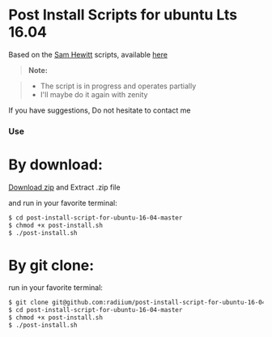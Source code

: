 Post Install Scripts for ubuntu Lts 16.04
=========================================

Based on the [Sam Hewitt](https://github.com/snwh) scripts, available [here](https://github.com/snwh/ubuntu-post-install)


> **Note:**

> - The script is in progress and operates partially
> - I'll maybe do it again with zenity

If you have suggestions, Do not hesitate to contact me


### Use

# By download:
[Download zip](https://github.com/radiium/post-install-script-for-ubuntu-16-04/archive/master.zip) and Extract .zip file

and run in your favorite terminal:
```sh
$ cd post-install-script-for-ubuntu-16-04-master
$ chmod +x post-install.sh
$ ./post-install.sh
```


# By git clone:

run in your favorite terminal:
```sh
$ git clone git@github.com:radiium/post-install-script-for-ubuntu-16-04.git
$ cd post-install-script-for-ubuntu-16-04-master
$ chmod +x post-install.sh
$ ./post-install.sh
```
